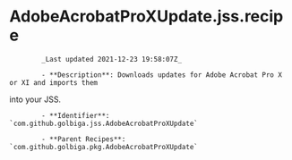 # AdobeAcrobatProXUpdate.jss.recipe

            _Last updated 2021-12-23 19:58:07Z_

            - **Description**: Downloads updates for Adobe Acrobat Pro X or XI and imports them 
into your JSS.

            - **Identifier**: `com.github.golbiga.jss.AdobeAcrobatProXUpdate`

            - **Parent Recipes**: `com.github.golbiga.pkg.AdobeAcrobatProXUpdate`